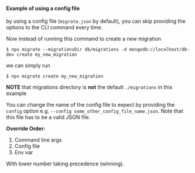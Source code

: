#### Example of using a config file

by using a config file (`migrate.json` by default), you can skip providing the options to the CLI command every time.

Now instead of running this command to create a new migration

```
$ npx migrate --migrationsDir db/migrations -d mongodb://localhost/db-dev create my_new_migration
```

we can simply run

```
$ npx migrate create my_new_migration
```

**NOTE** that migrations directory is **not** the default `./migrations` in this example

You can change the name of the config file to expect by providing the `config` option e.g. `--config some_other_config_file_name.json`. Note that this file has to be a valid JSON file.

**Override Order:**

1. Command line args
2. Config file
3. Env var

With lower number taking precedence (winning).

